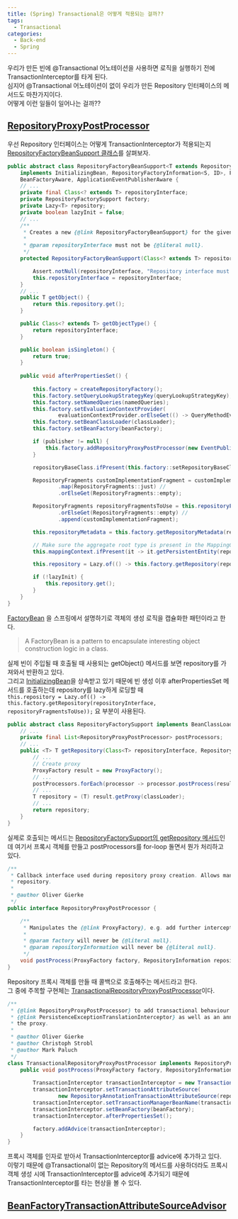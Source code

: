 ```yaml
---
title: (Spring) Transactional은 어떻게 적용되는 걸까??
tags:
  - Transactional
categories:
  - Back-end
  - Spring
---
```


우리가 만든 빈에 @Transactional 어노테이션을 사용하면 로직을 실행하기 전에 TransactionInterceptor를 타게 된다.  
심지어 @Transactional 어노테이션이 없이 우리가 만든 Repository 인터페이스의 메서드도 마찬가지이다.  
어떻게 이런 일들이 일어나는 걸까??

## [RepositoryProxyPostProcessor](https://github.com/spring-projects/spring-data-commons/blob/main/src/main/java/org/springframework/data/repository/core/support/RepositoryProxyPostProcessor.java#L27)
우선 Repository 인터페이스는 어떻게 TransactionInterceptor가 적용되는지 [RepositoryFactoryBeanSupport 클래스](https://github.com/spring-projects/spring-data-commons/blob/main/src/main/java/org/springframework/data/repository/core/support/RepositoryFactoryBeanSupport.java#L58)를 살펴보자.  

```java
public abstract class RepositoryFactoryBeanSupport<T extends Repository<S, ID>, S, ID>
    implements InitializingBean, RepositoryFactoryInformation<S, ID>, FactoryBean<T>, BeanClassLoaderAware,
    BeanFactoryAware, ApplicationEventPublisherAware {
    // ...
    private final Class<? extends T> repositoryInterface;
    private RepositoryFactorySupport factory;
    private Lazy<T> repository;
    private boolean lazyInit = false;
    // ...
    /**
     * Creates a new {@link RepositoryFactoryBeanSupport} for the given repository interface.
     *
     * @param repositoryInterface must not be {@literal null}.
     */
    protected RepositoryFactoryBeanSupport(Class<? extends T> repositoryInterface) {

        Assert.notNull(repositoryInterface, "Repository interface must not be null!");
        this.repositoryInterface = repositoryInterface;
    }
    // ...
    public T getObject() {
        return this.repository.get();
    }

    public Class<? extends T> getObjectType() {
        return repositoryInterface;
    }

    public boolean isSingleton() {
        return true;
    }
    
    public void afterPropertiesSet() {
    
        this.factory = createRepositoryFactory();
        this.factory.setQueryLookupStrategyKey(queryLookupStrategyKey);
        this.factory.setNamedQueries(namedQueries);
        this.factory.setEvaluationContextProvider(
                evaluationContextProvider.orElseGet(() -> QueryMethodEvaluationContextProvider.DEFAULT));
        this.factory.setBeanClassLoader(classLoader);
        this.factory.setBeanFactory(beanFactory);

        if (publisher != null) {
            this.factory.addRepositoryProxyPostProcessor(new EventPublishingRepositoryProxyPostProcessor(publisher));
        }

        repositoryBaseClass.ifPresent(this.factory::setRepositoryBaseClass);

        RepositoryFragments customImplementationFragment = customImplementation //
                .map(RepositoryFragments::just) //
                .orElseGet(RepositoryFragments::empty);

        RepositoryFragments repositoryFragmentsToUse = this.repositoryFragments //
                .orElseGet(RepositoryFragments::empty) //
                .append(customImplementationFragment);

        this.repositoryMetadata = this.factory.getRepositoryMetadata(repositoryInterface);

        // Make sure the aggregate root type is present in the MappingContext (e.g. for auditing)
        this.mappingContext.ifPresent(it -> it.getPersistentEntity(repositoryMetadata.getDomainType()));

        this.repository = Lazy.of(() -> this.factory.getRepository(repositoryInterface, repositoryFragmentsToUse));

        if (!lazyInit) {
            this.repository.get();
        }
    }
}
```
[FactoryBean](https://spring.io/blog/2011/08/09/what-s-a-factorybean) 을 스프링에서 설명하기로 객체의 생성 로직을 캡슐화한 패턴이라고 한다.
> A FactoryBean is a pattern to encapsulate interesting object construction logic in a class.

실제 빈이 주입될 때 호출될 때 사용되는 getObject() 메서드를 보면 repository를 가져와서 반환하고 있다.  
그리고 [InitializingBean](https://github.com/spring-projects/spring-framework/blob/main/spring-beans/src/main/java/org/springframework/beans/factory/InitializingBean.java)을 상속받고 있기 때문에 빈 생성 이후 afterPropertiesSet 메서드를 호출하는데 repository를 lazy하게 로딩할 때  
`this.repository = Lazy.of(() -> this.factory.getRepository(repositoryInterface, repositoryFragmentsToUse));` 요 부분이 사용된다.

```java
public abstract class RepositoryFactorySupport implements BeanClassLoaderAware, BeanFactoryAware {
    // ...
    private final List<RepositoryProxyPostProcessor> postProcessors;
    // ...
    public <T> T getRepository(Class<T> repositoryInterface, RepositoryFragments fragments) {
        // ...
        // Create proxy
        ProxyFactory result = new ProxyFactory();
        // ...
        postProcessors.forEach(processor -> processor.postProcess(result, information));
        // ...
        T repository = (T) result.getProxy(classLoader);
        // ...
        return repository;
    }
}
```
실제로 호출되는 메서드는 [RepositoryFactorySupport의 getRepository 메서드](https://github.com/spring-projects/spring-data-commons/blob/main/src/main/java/org/springframework/data/repository/core/support/RepositoryFactorySupport.java#L271)인데 여기서 프록시 객체를 만들고 postProcessors를 for-loop 돌면서 뭔가 처리하고 있다.

```java
/**
 * Callback interface used during repository proxy creation. Allows manipulating the {@link ProxyFactory} creating the
 * repository.
 *
 * @author Oliver Gierke
 */
public interface RepositoryProxyPostProcessor {

	/**
	 * Manipulates the {@link ProxyFactory}, e.g. add further interceptors to it.
	 *
	 * @param factory will never be {@literal null}.
	 * @param repositoryInformation will never be {@literal null}.
	 */
	void postProcess(ProxyFactory factory, RepositoryInformation repositoryInformation);
}
```
Repository 프록시 객체를 만들 때 콜백으로 호출해주는 메서드라고 한다.  
그 중에 주목할 구현체는 [TransactionalRepositoryProxyPostProcessor](https://github.com/spring-projects/spring-data-commons/blob/main/src/main/java/org/springframework/data/repository/core/support/TransactionalRepositoryProxyPostProcessor.java)이다.

```java
/**
 * {@link RepositoryProxyPostProcessor} to add transactional behaviour to repository proxies. Adds a
 * {@link PersistenceExceptionTranslationInterceptor} as well as an annotation based {@link TransactionInterceptor} to
 * the proxy.
 *
 * @author Oliver Gierke
 * @author Christoph Strobl
 * @author Mark Paluch
 */
class TransactionalRepositoryProxyPostProcessor implements RepositoryProxyPostProcessor {
    public void postProcess(ProxyFactory factory, RepositoryInformation repositoryInformation) {
    
        TransactionInterceptor transactionInterceptor = new TransactionInterceptor();
        transactionInterceptor.setTransactionAttributeSource(
                new RepositoryAnnotationTransactionAttributeSource(repositoryInformation, enableDefaultTransactions));
        transactionInterceptor.setTransactionManagerBeanName(transactionManagerName);
        transactionInterceptor.setBeanFactory(beanFactory);
        transactionInterceptor.afterPropertiesSet();

        factory.addAdvice(transactionInterceptor);
    }
}
``` 
프록시 객체를 인자로 받아서 TransactionInterceptor를 advice에 추가하고 있다.  
이렇기 때문에 @Transactional이 없는 Repository의 메서드를 사용하더라도 프록시 객체 생성 시에 TransactionInterceptor를 advice에 추가되기 때문에 TransactionInterceptor를 타는 현상을 볼 수 있다.

## [BeanFactoryTransactionAttributeSourceAdvisor](https://github.com/spring-projects/spring-framework/blob/main/spring-tx/src/main/java/org/springframework/transaction/interceptor/BeanFactoryTransactionAttributeSourceAdvisor.java)

